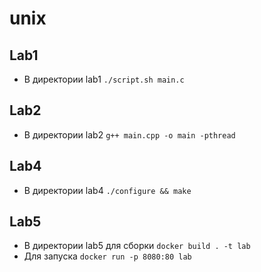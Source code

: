 # unix

## Lab1 
* В директории lab1 `./script.sh main.c`


## Lab2
* В директории lab2 `g++ main.cpp -o main -pthread`

## Lab4
* В директории lab4 `./configure && make`

## Lab5
* В директории lab5 для сборки `docker build . -t lab`
* Для запуска `docker run -p 8080:80 lab`

